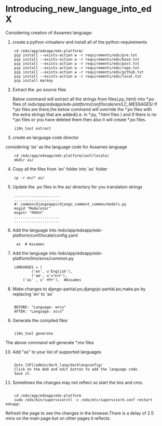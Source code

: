Introducing_new_language_into_edX
=================================

Considering creation of Assames language:

1) create a python virtualenv and install all of the python requirements

```
	cd /edx/app/edxapp/edx-platform/
	pip install --exists-action w -r requirements/edx/pre.txt
	pip install --exists-action w -r requirements/edx/base.txt
	pip install --exists-action w -r requirements/edx/post.txt
	pip install --exists-action w -r requirements/edx/repo.txt
	pip install --exists-action w -r requirements/edx/github.txt
	pip install --exists-action w -r requirements/edx/local.txt
	pip install markey
```

2)  Extract the .po source files

	Below command will extract all the strings from files(*.py,*.html) into *.po files of */edx/app/edxapp/edx-platform/conf/locale/en/LC_MESSAGES/*
	If *.po files are there,the below command will override the *.po files with the extra strings that are added(i.e. in *.py, *.html files ) and if there is no *.po files or you have deleted them then also it will create *.po files.

```
	i18n_tool extract
```

3. create an language code director

considering *'as'* as the language code for Assames language

```
	cd /edx/app/edxapp/edx-platform/conf/locale/
	mkdir as/
```

4. Copy all the files from 'en' folder into 'as' folder


```
	cp -r en/* as/
```

5. Update the .po files in the as/ directory for you translation strings


```
	.....................
  	.....................
  	#: common/djangoapps/django_comment_common/models.py
  	msgid "Moderator"
  	msgstr "मॉडरेटर"
  	.....................
  	.....................
```

6. Add the language into /edx/app/edxapp/edx-platform/conf/locale/config.yaml


```
	 as  # Assames
```

7. Add the language into /edx/app/edxapp/edx-platform/lms/envs/common.py

```
	LANGUAGES = (
    		('en', u'English'),
    		('am', u'አማርኛ'), 
		('as' , u' বাতিল'),  #Assames
```


8. Make changes to django-partial.po,djangojs-partial.po,mako.po by replacing 'en' to 'as'

```

  	BEFORE: "Language: en\n"
	AFTER: "Language: as\n”
```


9. Generate the compiled files

```

	i18n_tool generate
```
The above command will generate *.mo files


10. Add "as" to your list of supported languages

```

	Goto [IP]/admin/dark_lang/darklangconfig/
	Click on the Add and edit button to add the language code.
	Save it.
```

11. Sometimes the changes may not reflect so start the lms and cms:

```

	cd /edx/app/edxapp/edx-platform
  	sudo /edx/bin/supervisorctl -c /edx/etc/supervisord.conf restart edxapp:
```
  	
  
Refresh the page to see the changes in the browser.There is a delay of 2.5 mins on the main page but on other pages it reflects.

  
	
	


